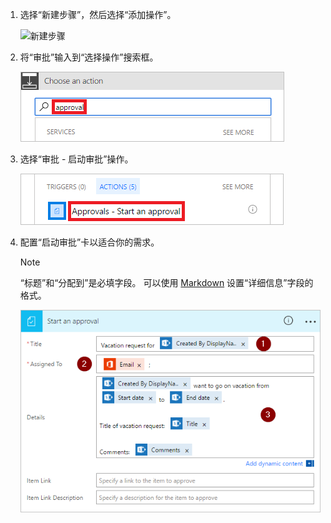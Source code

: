 1. 选择“新建步骤”，然后选择“添加操作”。

    ![新建步骤](media/modern-approvals/select-sharepoint-add-action.png)
1. 将“审批”输入到“选择操作”搜索框。

    ![搜索审批](media/modern-approvals/search-approvals.png)
1. 选择“审批 - 启动审批”操作。

    ![选择“审批”操作](media/modern-approvals/select-approvals.png)
1. 配置“启动审批”卡以适合你的需求。

     >[!NOTE] 
     > “标题”和“分配到”是必填字段。
     > 可以使用 [Markdown](https://aka.ms/approvaldetails) 设置“详细信息”字段的格式。
     > 
     > 

    ![配置审批](media/modern-approvals/provide-approval-config-info.png)

